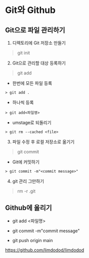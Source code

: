 Git와 Github
============

 Git으로 파일 관리하기
---------------------

 1. 디렉토리에 Git 저장소 만들기

   > git init

 2. Git으로 관리할 대상 등록하기

   > git add

   + 한번에 모든 파일 등록

    > git add .

   + 하나씩 등록

    > git add<파일명>

   + umstage로 되돌리기

    > git rm --cached <file>

 3. 파일 수정 후 로컬 저장소로 옮기기

   > git commit

   + Git에 커밋하기

    > git commit -m"<commit message>"

 4. git 관리 그만하기

   > rm -r .git


Github에 올리기
-----------------
 + git add <파일명>

 + git commit -m"commit message"

 + git push origin main


<https://github.com/limdodod/limdodod>




